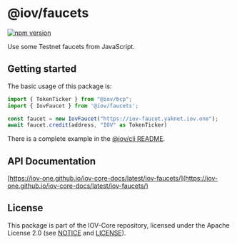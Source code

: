 # @iov/faucets

[![npm version](https://img.shields.io/npm/v/@iov/faucets.svg)](https://www.npmjs.com/package/@iov/faucets)

Use some Testnet faucets from JavaScript.

## Getting started

The basic usage of this package is:

```ts
import { TokenTicker } from "@iov/bcp";
import { IovFaucet } from '@iov/faucets';

const faucet = new IovFaucet("https://iov-faucet.yaknet.iov.one");
await faucet.credit(address, "IOV" as TokenTicker)
```

There is a complete example in the [@iov/cli README](https://github.com/iov-one/iov-core/blob/master/packages/iov-cli/README.md#faucet-usage).

## API Documentation

[https://iov-one.github.io/iov-core-docs/latest/iov-faucets/](https://iov-one.github.io/iov-core-docs/latest/iov-faucets/)

## License

This package is part of the IOV-Core repository, licensed under the Apache License 2.0
(see [NOTICE](https://github.com/iov-one/iov-core/blob/master/NOTICE) and [LICENSE](https://github.com/iov-one/iov-core/blob/master/LICENSE)).
